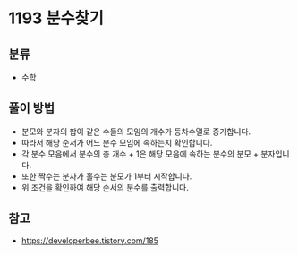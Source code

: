 # 1193 분수찾기

## 분류
- 수학

## 풀이 방법
- 분모와 분자의 합이 같은 수들의 모임의 개수가 등차수열로 증가합니다.
- 따라서 해당 순서가 어느 분수 모임에 속하는지 확인합니다.
- 각 분수 모음에서 분수의 총 개수 + 1은 해당 모음에 속하는 분수의 분모 + 분자입니다.
- 또한 짝수는 분자가 홀수는 분모가 1부터 시작합니다.
- 위 조건을 확인하여 해당 순서의 분수를 출력합니다.

## 참고
- https://developerbee.tistory.com/185
